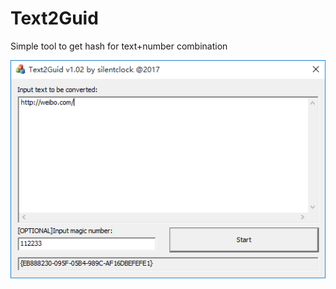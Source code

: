 # Text2Guid
Simple tool to get hash for text+number combination

![](https://github.com/silentclock/Text2Guid/blob/master/exampleuse.png?raw=true)